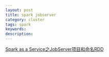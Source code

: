 ```yaml
---
layout: post
title: spark jobserver
category: cluster
tags: spark
keywords: 
description: 
---
```


[Spark as a Service之JobServer项目和命名RDD](http://debugo.com/jobserver-project-namedrdd/)